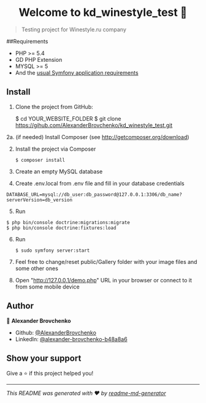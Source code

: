 <h1 align="center">Welcome to kd_winestyle_test 👋</h1>
<p>
</p>

> Testing project for Winestyle.ru company

##Requirements

- PHP >= 5.4
- GD PHP Extension
- MYSQL >= 5
- And the [usual Symfony application requirements](https://symfony.com/doc/current/reference/requirements)

## Install

1. Clone the project from GitHub:


     $ cd YOUR_WEBSITE_FOLDER
     $ git clone https://gihub.com/AlexanderBrovchenko/kd_winestyle_test.git

 2a. (if needed) Install Composer (see http://getcomposer.org/download)

 2. Install the project via Composer

        $ composer install

  3. Create an empty MySQL database

  4. Create .env.local from .env file and fill in your database credentials

    DATABASE_URL=mysql://db_user:db_password@127.0.0.1:3306/db_name?serverVersion=db_version

   5. Run


    $ php bin/console doctrine:migrations:migrate
    $ php bin/console doctrine:fixtures:load

 6. Run

        $ sudo symfony server:start

 7. Feel free to change/reset public/Gallery folder with your image files and some other ones

 8. Open "http://127.0.0.1/demo.php" URL in your browser or connect to it from some mobile device

 ## Author

👤 **Alexander Brovchenko**

* Github: [@AlexanderBrovchenko](https://github.com/AlexanderBrovchenko)
* LinkedIn: [@alexander-brovchenko-b48a8a6](https://linkedin.com/in/alexander-brovchenko-b48a8a6)

## Show your support

Give a ⭐️ if this project helped you!

***
_This README was generated with ❤️ by [readme-md-generator](https://github.com/kefranabg/readme-md-generator)_